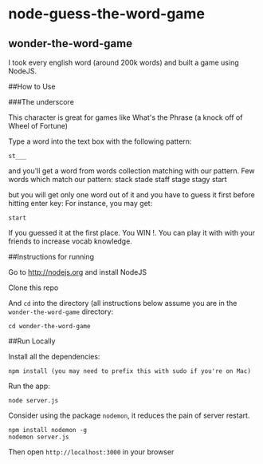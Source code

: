 # node-guess-the-word-game

## wonder-the-word-game

I took every english word (around 200k words) and built a game using NodeJS.

##How to Use

###The underscore

This character is great for games like What's the Phrase (a knock off
of Wheel of Fortune)

Type a word into the text box with the following pattern:

    st___

and you'll get a word from words collection matching with our pattern.
Few words which match our pattern:
    stack
    stade
    staff
    stage
    stagy
    start

but you will get only one word out of it and you have to guess it first before hitting enter key:
For instance, you may get:

    start

If you guessed it at the first place. You WIN !.
You can play it with with your friends to increase vocab knowledge.

##Instructions for running

Go to http://nodejs.org and install NodeJS

Clone this repo

And `cd` into the directory (all instructions below assume you are in
the `wonder-the-word-game` directory:

    cd wonder-the-word-game

##Run Locally

Install all the dependencies:

    npm install (you may need to prefix this with sudo if you're on Mac)

Run the app:

    node server.js

Consider using the package `nodemon`, it reduces the pain of server restart.

    npm install nodemon -g
    nodemon server.js

Then open `http://localhost:3000` in your browser
